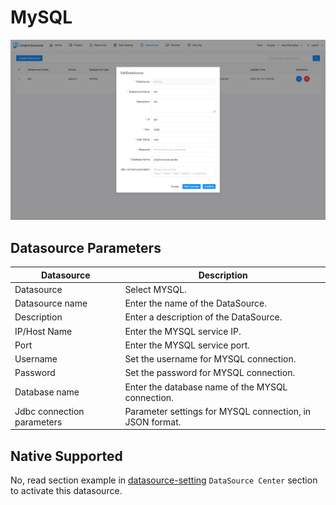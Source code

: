 # MySQL

![mysql](../../../../img/new_ui/dev/datasource/mysql.png)

## Datasource Parameters

| **Datasource** | **Description** |
| --- | --- |
| Datasource | Select MYSQL. |
| Datasource name | Enter the name of the DataSource. |
| Description | Enter a description of the DataSource. |
| IP/Host Name | Enter the MYSQL service IP. |
| Port | Enter the MYSQL service port. |
| Username | Set the username for MYSQL connection. |
| Password | Set the password for MYSQL connection. |
| Database name | Enter the database name of the MYSQL connection. |
| Jdbc connection parameters | Parameter settings for MYSQL connection, in JSON format. |

## Native Supported

No, read section example in [datasource-setting](../howto/datasource-setting.md) `DataSource Center` section to activate this datasource.

